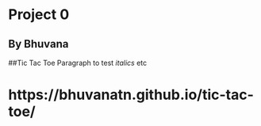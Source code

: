 # Project 0
## By Bhuvana
##Tic Tac Toe
Paragraph to test _italics_ etc
<h1> https://bhuvanatn.github.io/tic-tac-toe/</h1>
